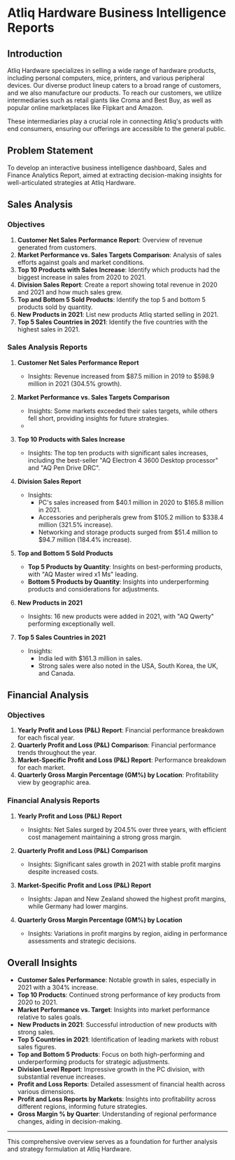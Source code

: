 # Atliq Hardware Business Intelligence Reports

## Introduction
Atliq Hardware specializes in selling a wide range of hardware products, including personal computers, mice, printers, and various peripheral devices. Our diverse product lineup caters to a broad range of customers, and we also manufacture our products. To reach our customers, we utilize intermediaries such as retail giants like Croma and Best Buy, as well as popular online marketplaces like Flipkart and Amazon.

These intermediaries play a crucial role in connecting Atliq's products with end consumers, ensuring our offerings are accessible to the general public.

## Problem Statement
To develop an interactive business intelligence dashboard, Sales and Finance Analytics Report, aimed at extracting decision-making insights for well-articulated strategies at Atliq Hardware.

## Sales Analysis

### Objectives
1. **Customer Net Sales Performance Report**: Overview of revenue generated from customers.
2. **Market Performance vs. Sales Targets Comparison**: Analysis of sales efforts against goals and market conditions.
3. **Top 10 Products with Sales Increase**: Identify which products had the biggest increase in sales from 2020 to 2021.
4. **Division Sales Report**: Create a report showing total revenue in 2020 and 2021 and how much sales grew.
5. **Top and Bottom 5 Sold Products**: Identify the top 5 and bottom 5 products sold by quantity.
6. **New Products in 2021**: List new products Atliq started selling in 2021.
7. **Top 5 Sales Countries in 2021**: Identify the five countries with the highest sales in 2021.

### Sales Analysis Reports
1. **Customer Net Sales Performance Report**
   - Insights: Revenue increased from $87.5 million in 2019 to $598.9 million in 2021 (304.5% growth).

2. **Market Performance vs. Sales Targets Comparison**
   - Insights: Some markets exceeded their sales targets, while others fell short, providing insights for future strategies.
   - 
3. **Top 10 Products with Sales Increase**
   - Insights: The top ten products with significant sales increases, including the best-seller "AQ Electron 4 3600 Desktop processor" and "AQ Pen Drive DRC".

4. **Division Sales Report**
   - Insights: 
     - PC's sales increased from $40.1 million in 2020 to $165.8 million in 2021.
     - Accessories and peripherals grew from $105.2 million to $338.4 million (321.5% increase).
     - Networking and storage products surged from $51.4 million to $94.7 million (184.4% increase).

5. **Top and Bottom 5 Sold Products**
   - **Top 5 Products by Quantity**: Insights on best-performing products, with "AQ Master wired x1 Ms" leading.
   - **Bottom 5 Products by Quantity**: Insights into underperforming products and considerations for adjustments.

6. **New Products in 2021**
   - Insights: 16 new products were added in 2021, with "AQ Qwerty" performing exceptionally well.

7. **Top 5 Sales Countries in 2021**
   - Insights: 
     - India led with $161.3 million in sales.
     - Strong sales were also noted in the USA, South Korea, the UK, and Canada.

## Financial Analysis

### Objectives
1. **Yearly Profit and Loss (P&L) Report**: Financial performance breakdown for each fiscal year.
2. **Quarterly Profit and Loss (P&L) Comparison**: Financial performance trends throughout the year.
3. **Market-Specific Profit and Loss (P&L) Report**: Performance breakdown for each market.
4. **Quarterly Gross Margin Percentage (GM%) by Location**: Profitability view by geographic area.

### Financial Analysis Reports

1. **Yearly Profit and Loss (P&L) Report**
   - Insights: Net Sales surged by 204.5% over three years, with efficient cost management maintaining a strong gross margin.

2. **Quarterly Profit and Loss (P&L) Comparison**
   - Insights: Significant sales growth in 2021 with stable profit margins despite increased costs.

3. **Market-Specific Profit and Loss (P&L) Report**
   - Insights: Japan and New Zealand showed the highest profit margins, while Germany had lower margins.

4. **Quarterly Gross Margin Percentage (GM%) by Location**
   - Insights: Variations in profit margins by region, aiding in performance assessments and strategic decisions.

## Overall Insights
- **Customer Sales Performance**: Notable growth in sales, especially in 2021 with a 304% increase.
- **Top 10 Products**: Continued strong performance of key products from 2020 to 2021.
- **Market Performance vs. Target**: Insights into market performance relative to sales goals.
- **New Products in 2021**: Successful introduction of new products with strong sales.
- **Top 5 Countries in 2021**: Identification of leading markets with robust sales figures.
- **Top and Bottom 5 Products**: Focus on both high-performing and underperforming products for strategic adjustments.
- **Division Level Report**: Impressive growth in the PC division, with substantial revenue increases.
- **Profit and Loss Reports**: Detailed assessment of financial health across various dimensions.
- **Profit and Loss Reports by Markets**: Insights into profitability across different regions, informing future strategies.
- **Gross Margin % by Quarter**: Understanding of regional performance changes, aiding in decision-making.

---

This comprehensive overview serves as a foundation for further analysis and strategy formulation at Atliq Hardware.
